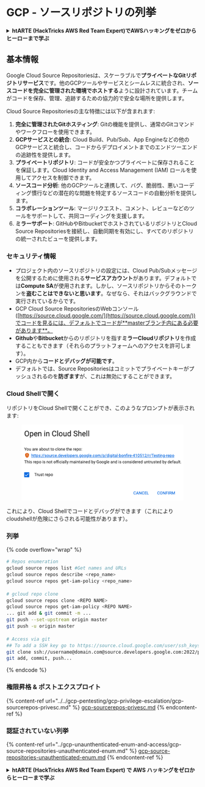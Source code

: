 # GCP - ソースリポジトリの列挙

<details>

<summary><strong>htARTE (HackTricks AWS Red Team Expert)でAWSハッキングをゼロからヒーローまで学ぶ</strong></summary>

HackTricksをサポートする他の方法:

* **HackTricksにあなたの会社を広告したい**、または**HackTricksをPDFでダウンロードしたい**場合は、[**サブスクリプションプラン**](https://github.com/sponsors/carlospolop)をチェックしてください！
* [**公式PEASS & HackTricksグッズ**](https://peass.creator-spring.com)を入手する
* [**The PEASS Family**](https://opensea.io/collection/the-peass-family)を発見し、独占的な[**NFTs**](https://opensea.io/collection/the-peass-family)のコレクションをチェックする
* 💬 [**Discordグループ**](https://discord.gg/hRep4RUj7f)に**参加する**か、[**telegramグループ**](https://t.me/peass)に参加するか、**Twitter** 🐦 [**@carlospolopm**](https://twitter.com/carlospolopm)を**フォローする**。
* [**HackTricks**](https://github.com/carlospolop/hacktricks)と[**HackTricks Cloud**](https://github.com/carlospolop/hacktricks-cloud)のgithubリポジトリにPRを提出して、あなたのハッキングのコツを共有する。

</details>

## 基本情報 <a href="#reviewing-cloud-git-repositories" id="reviewing-cloud-git-repositories"></a>

Google Cloud Source Repositoriesは、スケーラブルで**プライベートなGitリポジトリサービス**です。他のGCPツールやサービスとシームレスに統合され、**ソースコードを完全に管理された環境でホストする**ように設計されています。チームがコードを保存、管理、追跡するための協力的で安全な場所を提供します。

Cloud Source Repositoriesの主な特徴には以下が含まれます:

1. **完全に管理されたGitホスティング**: Gitの機能を提供し、通常のGitコマンドやワークフローを使用できます。
2. **GCPサービスとの統合**: Cloud Build、Pub/Sub、App Engineなどの他のGCPサービスと統合し、コードからデプロイメントまでのエンドツーエンドの追跡性を提供します。
3. **プライベートリポジトリ**: コードが安全かつプライベートに保存されることを保証します。Cloud Identity and Access Management (IAM) ロールを使用してアクセスを制御できます。
4. **ソースコード分析**: 他のGCPツールと連携して、バグ、脆弱性、悪いコーディング慣行などの潜在的な問題を特定するソースコードの自動分析を提供します。
5. **コラボレーションツール**: マージリクエスト、コメント、レビューなどのツールをサポートして、共同コーディングを支援します。
6. **ミラーサポート**: GitHubやBitbucketでホストされているリポジトリとCloud Source Repositoriesを接続し、自動同期を有効にし、すべてのリポジトリの統一されたビューを提供します。

### セキュリティ情報 <a href="#reviewing-cloud-git-repositories" id="reviewing-cloud-git-repositories"></a>

* プロジェクト内のソースリポジトリの設定には、Cloud Pub/Subメッセージを公開するために使用される**サービスアカウント**があります。デフォルトでは**Compute SA**が使用されます。しかし、ソースリポジトリからそのトークンを**盗むことはできないと思います**。なぜなら、それはバックグラウンドで実行されているからです。
* GCP Cloud Source RepositoriesのWebコンソール([https://source.cloud.google.com/](https://source.cloud.google.com/))でコードを見るには、デフォルトでコードが**masterブランチ内にある必要があります**。
* **Github**や**Bitbucket**からのリポジトリを指す**ミラーCloudリポジトリ**を作成することもできます（それらのプラットフォームへのアクセスを許可します）。
* GCP内から**コードとデバッグが可能です**。
* デフォルトでは、Source Repositoriesはコミットでプライベートキーがプッシュされるのを**防ぎます**が、これは無効にすることができます。

### Cloud Shellで開く

リポジトリをCloud Shellで開くことができ、このようなプロンプトが表示されます:

<figure><img src="../../../.gitbook/assets/image (136).png" alt=""><figcaption></figcaption></figure>

これにより、Cloud Shellでコードとデバッグができます（これによりcloudshellが危険にさらされる可能性があります）。

### 列挙

{% code overflow="wrap" %}
```bash
# Repos enumeration
gcloud source repos list #Get names and URLs
gcloud source repos describe <repo_name>
gcloud source repos get-iam-policy <repo_name>

# gcloud repo clone
gcloud source repos clone <REPO NAME>
gcloud source repos get-iam-policy <REPO NAME>
... git add & git commit -m ...
git push --set-upstream origin master
git push -u origin master

# Access via git
## To add a SSH key go to https://source.cloud.google.com/user/ssh_keys (no gcloud command)
git clone ssh://username@domain.com@source.developers.google.com:2022/p/<proj-name>/r/<repo-name>
git add, commit, push...
```
{% endcode %}

### 権限昇格 & ポストエクスプロイト

{% content-ref url="../../gcp-pentesting/gcp-privilege-escalation/gcp-sourcerepos-privesc.md" %}
[gcp-sourcerepos-privesc.md](../../gcp-pentesting/gcp-privilege-escalation/gcp-sourcerepos-privesc.md)
{% endcontent-ref %}

### 認証されていない列挙

{% content-ref url="../gcp-unaunthenticated-enum-and-access/gcp-source-repositories-unauthenticated-enum.md" %}
[gcp-source-repositories-unauthenticated-enum.md](../gcp-unaunthenticated-enum-and-access/gcp-source-repositories-unauthenticated-enum.md)
{% endcontent-ref %}

<details>

<summary><strong>htARTE (HackTricks AWS Red Team Expert) で AWS ハッキングをゼロからヒーローまで学ぶ</strong></summary>

HackTricks をサポートする他の方法:

* **HackTricks にあなたの会社を広告したい**、または **HackTricks を PDF でダウンロードしたい** 場合は、[**サブスクリプションプラン**](https://github.com/sponsors/carlospolop)をチェックしてください！
* [**公式 PEASS & HackTricks グッズ**](https://peass.creator-spring.com) を入手する
* [**The PEASS Family**](https://opensea.io/collection/the-peass-family) を発見する、私たちの独占的な [**NFTs**](https://opensea.io/collection/the-peass-family) のコレクション
* 💬 [**Discord グループ**](https://discord.gg/hRep4RUj7f) に**参加する**か、[**telegram グループ**](https://t.me/peass) に参加するか、**Twitter** 🐦 [**@carlospolopm**](https://twitter.com/carlospolopm) を**フォローする**。
* **HackTricks** の GitHub リポジトリ [**HackTricks**](https://github.com/carlospolop/hacktricks) と [**HackTricks Cloud**](https://github.com/carlospolop/hacktricks-cloud) に PR を提出して、あなたのハッキングのコツを**共有する**。

</details>
